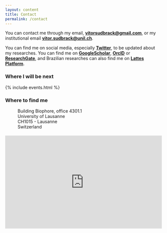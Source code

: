 ```yaml
---
layout: content
title: Contact
permalink: /contact
---
```



You can contact me through my email, **[vitorsudbrack@gmail.com](mailto:vitorsudbrack@gmail.com)**, or my institutional email **[vitor.sudbrack@unil.ch](mailto:vitor.sudbrack@unil.ch)**.


You can find me on social media, especially **[Twitter](http://twitter.com/vitorsudbrack)**, to be updated about my researches. You can find me on **[GoogleScholar](https://scholar.google.com/citations?user=fQ4x-1LZ-nEC&hl)**, **[OrcID](https://orcid.org/0000-0002-4815-2092)** or **[ResearchGate](https://www.researchgate.net/profile/Vitor_Sudbrack)**, and Brazilian researches can also find me on **[Lattes Platform](http://lattes.cnpq.br/1687206263257247)**.


### Where I will be next

{% include events.html %}

### Where to find me

<p style="margin: 1px 0 20px 40px; text-indent: 0px;">
Building Biophore, office 4301.1 <br>
University of Lausanne <br>
CH1015 - Lausanne <br>
Switzerland
</p>

<div class="google-map">
    <iframe src="https://www.google.com/maps/embed?pb=!1m14!1m8!1m3!1d9679.660958648933!2d6.6247082!3d46.5273558!3m2!1i1024!2i768!4f13.1!3m3!1m2!1s0x0%3A0x9ef0150e5fa44f5d!2sBiophore!5e0!3m2!1sen!2sus!4v1623458948337" width="100%" height="300" frameborder="0" style="border:0" allowfullscreen></iframe>
</div>
